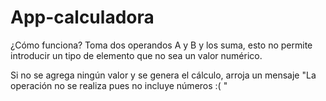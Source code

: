# App-calculadora

¿Cómo funciona?
Toma dos operandos A y B y los suma, esto no permite introducir un tipo de elemento que no sea un valor numérico.

Si no se agrega ningún valor y se genera el cálculo, arroja un mensaje "La operación no se realiza pues no incluye números :( "
